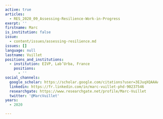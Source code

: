 ```yaml
---
active: true
articles:
  - RES_2020_09_Assessing-Resilience-Work-in-Progress
exerpt: ''
firstname: Marc
is_institution: false
issue:
  - content/issues/assessing-resilience.md
issues: []
language: null
lastname: Vuillet
positions_and_institutions:
  - institution: EIVP, Lab’Urba, France
    positions:
      - ''
social_channels:
  google_scholar: https://scholar.google.com/citations?user=3EJuqXQAAAAJ&hl=fr
  linkedin: https://fr.linkedin.com/in/marc-vuillet-phd-90237546
  researchgate: https://www.researchgate.net/profile/Marc-Vuillet
  twitter: '@MarcVuillet'
years:
  - 2020

---
```

